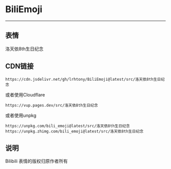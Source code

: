 # BiliEmoji
---
## 表情
洛天依8th生日纪念
## CDN链接
```
https://cdn.jsdelivr.net/gh/lrhtony/BiliEmoji@latest/src/洛天依8th生日纪念
```
或者使用Cloudflare
```
https://vup.pages.dev/src/洛天依8th生日纪念
```
或者使用unpkg
```
https://unpkg.com/bili_emoji@latest/src/洛天依8th生日纪念
https://unpkg.zhimg.com/bili_emoji@latest/src/洛天依8th生日纪念
```
## 说明
Bilibili 表情的版权归原作者所有

